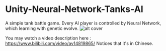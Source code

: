 # Unity-Neural-Network-Tanks-AI
A simple tank battle game. Every AI player is controlled by Neural Network, which learning with genetic evolve.
![alt cover](https://raw.githubusercontent.com/SPINACHCEO/Unity-Neural-Network-Tanks-AI/master/cover.jpg)

You may watch a video description here :
https://www.bilibili.com/video/av14819865/
Notices that it's in Chinese.
